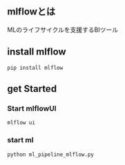 ## mlflowとは
MLのライフサイクルを支援するBIツール

## install mlflow
```shell
pip install mlflow
```

## get Started
### Start mlflowUI
```shell
mlflow ui
```

### start ml
```shell
python ml_pipeline_mlflow.py
```
